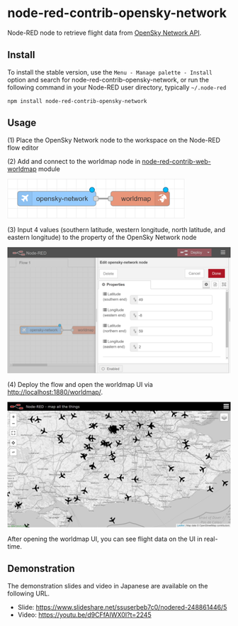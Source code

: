 node-red-contrib-opensky-network
================

Node-RED node to retrieve flight data from [OpenSky Network API](https://opensky-network.org/apidoc/).

## Install

To install the stable version, use the `Menu - Manage palette - Install` 
option and search for node-red-contrib-opensky-network, or run the following 
command in your Node-RED user directory, typically `~/.node-red`

    npm install node-red-contrib-opensky-network

## Usage

(1) Place the OpenSky Network node to the workspace on the Node-RED flow editor

(2) Add and connect to the worldmap node in [node-red-contrib-web-worldmap](https://flows.nodered.org/node/node-red-contrib-web-worldmap) 
module

<img src="https://raw.githubusercontent.com/Hitachi/node-red-contrib-opensky-network/master/flow.png" width="400px">

(3) Input 4 values (southern latitude, western longitude, north latitude, and eastern longitude) to the property of the OpenSky Network node

<img src="https://raw.githubusercontent.com/Hitachi/node-red-contrib-opensky-network/master/property.png" width="600px">


(4) Deploy the flow and open the worldmap UI via [http://localhost:1880/worldmap/](http://localhost:1880/worldmap/).

<img src="https://raw.githubusercontent.com/Hitachi/node-red-contrib-opensky-network/master/map.png" width="600px">

After opening the worldmap UI, you can see flight data on the UI in real-time.

## Demonstration

The demonstration slides and video in Japanese are available on the following URL.

- Slide: https://www.slideshare.net/ssuserbeb7c0/nodered-248861446/5
- Video: https://youtu.be/d9CFfAIWX0I?t=2245
